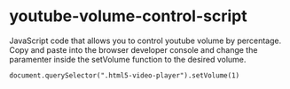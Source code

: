 # youtube-volume-control-script
JavaScript code that allows you to control youtube volume by percentage. <br/>
Copy and paste into the browser developer console and change the paramenter inside the setVolume function to the desired volume.
```
document.querySelector(".html5-video-player").setVolume(1)
```
